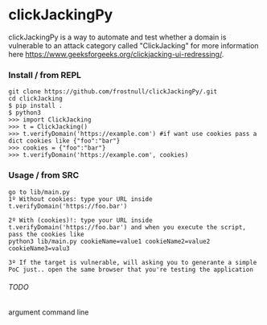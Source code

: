 # clickJackingPy
clickJackingPy is a way to automate and test whether a domain is vulnerable to an attack category called "ClickJacking" for more information here https://www.geeksforgeeks.org/clickjacking-ui-redressing/.

### Install / from REPL
```
git clone https://github.com/frostnull/clickJackingPy/.git
cd clickJacking
$ pip install .
$ python3
>>> import ClickJacking
>>> t = ClickJacking()
>>> t.verifyDomain('https://example.com') #if want use cookies pass a dict cookies like {"foo":"bar"}
>>> cookies = {"foo":"bar"}
>>> t.verifyDomain('https://example.com', cookies)
```

### Usage / from SRC
```
go to lib/main.py
1º Without cookies: type your URL inside t.verifyDomain('https://foo.bar')

2º With (cookies)!: type your URL inside t.verifyDomain('https://foo.bar') and when you execute the script, pass the cookies like
python3 lib/main.py cookieName=value1 cookieName2=value2 cookieName3=valu3

3º If the target is vulnerable, will asking you to generante a simple PoC just.. open the same browser that you're testing the application

```

###### TODO
argument command line
